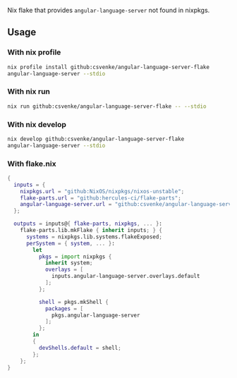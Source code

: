Nix flake that provides `angular-language-server` not found in nixpkgs.

## Usage

### With nix profile

```bash
nix profile install github:csvenke/angular-language-server-flake
angular-language-server --stdio
```

### With nix run

```bash
nix run github:csvenke/angular-language-server-flake -- --stdio
```

### With nix develop

```bash
nix develop github:csvenke/angular-language-server-flake
angular-language-server --stdio
```

### With flake.nix

```nix
{
  inputs = {
    nixpkgs.url = "github:NixOS/nixpkgs/nixos-unstable";
    flake-parts.url = "github:hercules-ci/flake-parts";
    angular-language-server.url = "github:csvenke/angular-language-server-flake";
  };

  outputs = inputs@{ flake-parts, nixpkgs, ... }:
    flake-parts.lib.mkFlake { inherit inputs; } {
      systems = nixpkgs.lib.systems.flakeExposed;
      perSystem = { system, ... }:
        let
          pkgs = import nixpkgs {
            inherit system;
            overlays = [
              inputs.angular-language-server.overlays.default
            ];
          };

          shell = pkgs.mkShell {
            packages = [
              pkgs.angular-language-server
            ];
          };
        in
        {
          devShells.default = shell;
        };
    };
}
```
